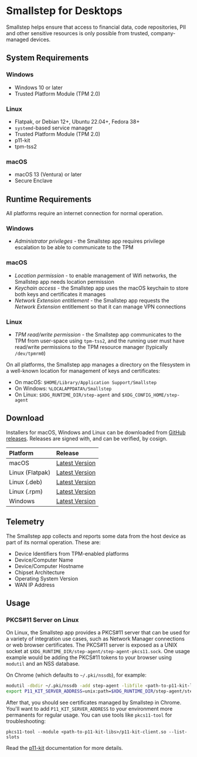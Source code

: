 # Smallstep for Desktops

Smallstep helps ensure that access to financial data, code repositories, PII and other sensitive resources is only possible from trusted, company-managed devices.

## System Requirements

### Windows

- Windows 10 or later
- Trusted Platform Module (TPM 2.0)

### Linux

- Flatpak, or Debian 12+, Ubuntu 22.04+, Fedora 38+
- `systemd`-based service manager
- Trusted Platform Module (TPM 2.0)
- p11-kit
- tpm-tss2

### macOS

- macOS 13 (Ventura) or later
- Secure Enclave

## Runtime Requirements

All platforms require an internet connection for normal operation.

### Windows

- *Administrator privileges* - the Smallstep app requires privilege escalation to be able to communicate to the TPM

### macOS

- *Location permission* - to enable management of Wifi networks, the Smallstep app needs location permission
- *Keychain access* - the Smallstep app uses the macOS keychain to store both keys and certificates it manages
- *Network Extension entitlement* - the Smallstep app requests the *Network Extension* entitlement so that it can manage VPN connections

### Linux

- *TPM read/write permission* - the Smallstep app communicates to the TPM from user-space using `tpm-tss2`, and the running user must have read/write permissions to the TPM resource manager (typically `/dev/tpmrm0`)

On all platforms, the Smallstep app manages a directory on the filesystem in a well-known location for management of keys and certificates:

- On macOS: `$HOME/Library/Application Support/Smallstep`
- On Windows: `%LOCALAPPDATA%/Smallstep`
- On Linux: `$XDG_RUNTIME_DIR/step-agent` and `$XDG_CONFIG_HOME/step-agent`

## Download

Installers for macOS, Windows and Linux can be downloaded from [GitHub releases](https://github.com/smallstep/smallstep-desktop/releases). Releases are signed with, and can be verified, by cosign.

| Platform  | Release  |
|:--|:--|
| macOS  | <a href='https://packages.smallstep.com/stable/darwin/Smallstep.dmg'>Latest Version</a>  |
| Linux (Flatpak) | <a href='https://packages.smallstep.com/stable/flatpak/Smallstep.flatpakref'>Latest Version</a>  |
| Linux (.deb) | <a href='https://packages.smallstep.com/stable/deb/smallstep-desktop.deb'>Latest Version</a>  |
| Linux (.rpm) | <a href='https://packages.smallstep.com/stable/deb/smallstep-desktop.rpm'>Latest Version</a>  |
| Windows  | <a href='https://packages.smallstep.com/stable/windows/Smallstep.exe'>Latest Version</a>  |

## Telemetry

The Smallstep app collects and reports some data from the host device as part of its normal operation. These are:

- Device Identifiers from TPM-enabled platforms
- Device/Computer Name
- Device/Computer Hostname
- Chipset Architecture
- Operating System Version
- WAN IP Address

## Usage

### PKCS#11 Server on Linux

On Linux, the Smallstep app provides a PKCS#11 server that can be used for a variety of integration use cases, such as Network Manager connections or web browser certificates. The PKCS#11 server is exposed as a UNIX socket at `$XDG_RUNTIME_DIR/step-agent/step-agent-pkcs11.sock`. One usage example would be adding the PKCS#11 tokens to your browser using `modutil` and an NSS database.

On Chrome (which defaults to `~/.pki/nssdb`), for example:

```bash
modutil -dbdir ~/.pki/nssdb -add step-agent -libfile <path-to-p11-kit-libs>/p11-kit-client.so
export P11_KIT_SERVER_ADDRESS=unix:path=$XDG_RUNTIME_DIR/step-agent/step-agent-pkcs11.sock
```

After that, you should see certificates managed by Smallstep in Chrome. You'll want to add `P11_KIT_SERVER_ADDRESS` to your environment more permanents for regular usage. You can use tools like `pkcs11-tool` for troubleshooting:

`pkcs11-tool --module <path-to-p11-kit-libs>/p11-kit-client.so --list-slots`

Read the [p11-kit](https://p11-glue.github.io/p11-glue/p11-kit/manual/) documentation for more details.


